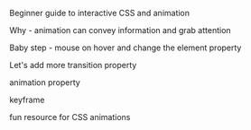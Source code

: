 Beginner guide to interactive CSS and animation

Why - animation can convey information and grab attention

Baby step - mouse on hover and change the element property

Let's add more
transition property

animation property

keyframe

fun resource for CSS animations

